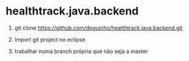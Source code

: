 # healthtrack.java.backend

1) git clone https://github.com/doguinho/healthtrack.java.backend.git

2) Import git project no eclipse

3) trabalhar numa branch própria que não seja a master